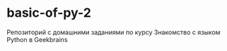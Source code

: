 # basic-of-py-2
Репозиторий с домашними заданиями по курсу Знакомство с языком Python в Geekbrains 
